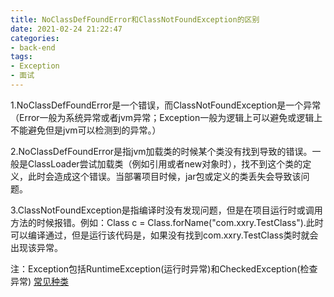 ```yaml
---
title: NoClassDefFoundError和ClassNotFoundException的区别
date: 2021-02-24 21:22:47
categories:
- back-end
tags:
- Exception
- 面试
---
```

1.NoClassDefFoundError是一个错误，而ClassNotFoundException是一个异常（Error一般为系统异常或者jvm异常；Exception一般为逻辑上可以避免或逻辑上不能避免但是jvm可以检测到的异常。）

2.NoClassDefFoundError是指jvm加载类的时候某个类没有找到导致的错误。一般是ClassLoader尝试加载类（例如引用或者new对象时），找不到这个类的定义，此时会造成这个错误。当部署项目时候，jar包或定义的类丢失会导致该问题。

3.ClassNotFoundException是指编译时没有发现问题，但是在项目运行时或调用方法的时候报错。例如：Class c = Class.forName("com.xxry.TestClass").此时可以编译通过，但是运行该代码是，如果没有找到com.xxry.TestClass类时就会出现该异常。

注：Exception包括RuntimeException(运行时异常)和CheckedException(检查异常) [常见种类](/2021/02/24/2-20210224-2)